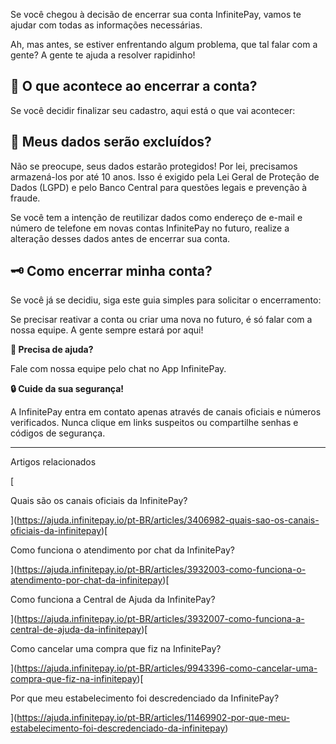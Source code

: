 Se você chegou à decisão de encerrar sua conta InfinitePay, vamos te ajudar com todas as informações necessárias.

Ah, mas antes, se estiver enfrentando algum problema, que tal falar com a gente? A gente te ajuda a resolver rapidinho!

## 📌 **O que acontece ao encerrar a conta?**

Se você decidir finalizar seu cadastro, aqui está o que vai acontecer:

## **🔏 Meus dados serão excluídos?**

Não se preocupe, seus dados estarão protegidos! Por lei, precisamos armazená-los por até 10 anos. Isso é exigido pela Lei Geral de Proteção de Dados (LGPD) e pelo Banco Central para questões legais e prevenção à fraude.

Se você tem a intenção de reutilizar dados como endereço de e-mail e número de telefone em novas contas InfinitePay no futuro, realize a alteração desses dados antes de encerrar sua conta.

## **🗝️** **Como encerrar minha conta?**

Se você já se decidiu, siga este guia simples para solicitar o encerramento:

Se precisar reativar a conta ou criar uma nova no futuro, é só falar com a nossa equipe. A gente sempre estará por aqui!

**🔔 Precisa de ajuda?**

Fale com nossa equipe pelo chat no App InfinitePay.

**🔒 Cuide da sua segurança!**

A InfinitePay entra em contato apenas através de canais oficiais e números verificados. Nunca clique em links suspeitos ou compartilhe senhas e códigos de segurança.

___

Artigos relacionados

[

Quais são os canais oficiais da InfinitePay?

](https://ajuda.infinitepay.io/pt-BR/articles/3406982-quais-sao-os-canais-oficiais-da-infinitepay)[

Como funciona o atendimento por chat da InfinitePay?

](https://ajuda.infinitepay.io/pt-BR/articles/3932003-como-funciona-o-atendimento-por-chat-da-infinitepay)[

Como funciona a Central de Ajuda da InfinitePay?

](https://ajuda.infinitepay.io/pt-BR/articles/3932007-como-funciona-a-central-de-ajuda-da-infinitepay)[

Como cancelar uma compra que fiz na InfinitePay?

](https://ajuda.infinitepay.io/pt-BR/articles/9943396-como-cancelar-uma-compra-que-fiz-na-infinitepay)[

Por que meu estabelecimento foi descredenciado da InfinitePay?

](https://ajuda.infinitepay.io/pt-BR/articles/11469902-por-que-meu-estabelecimento-foi-descredenciado-da-infinitepay)